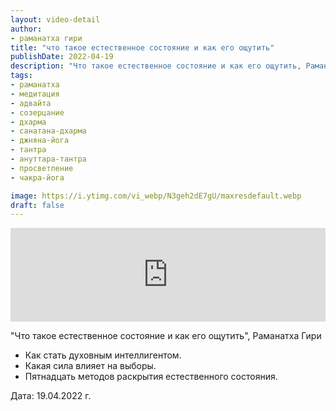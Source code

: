 ```yaml
---
layout: video-detail
author:
- раманатха гири
title: "что такое естественное состояние и как его ощутить"
publishDate: 2022-04-19
description: "Что такое естественное состояние и как его ощутить, Раманатха Гири * Как стать духовным интеллигентом. * Какая сила влияет на выборы. * Пятнадцать методов раскрытия естественного состояния.   Дата  19.04.2022 г."
tags: 
- раманатха
- медитация
- адвайта
- созерцание
- дхарма
- санатана-дхарма
- джняна-йога
- тантра
- ануттара-тантра
- просветление
- чакра-йога

image: https://i.ytimg.com/vi_webp/N3geh2dE7gU/maxresdefault.webp
draft: false
---
```


<iframe width="100%" src="https://www.youtube.com/embed/N3geh2dE7gU" frameborder="0" allowfullscreen=""></iframe> 

 "Что такое естественное состояние и как его ощутить", Раманатха Гири

* Как стать духовным интеллигентом.
* Какая сила влияет на выборы.
* Пятнадцать методов раскрытия естественного состояния.

  
 Дата: 19.04.2022 г.

  

 
